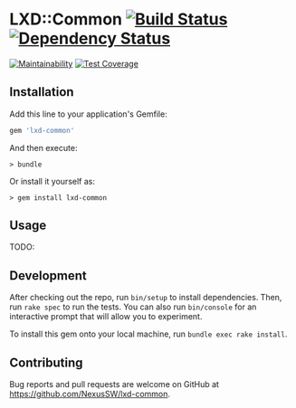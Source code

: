 # LXD::Common [![Build Status](https://travis-ci.org/NexusSW/lxd-common.svg?branch=master)](https://travis-ci.org/NexusSW/lxd-common) [![Dependency Status](https://gemnasium.com/badges/github.com/NexusSW/lxd-common.svg)](https://gemnasium.com/github.com/NexusSW/lxd-common)

[![Maintainability](https://api.codeclimate.com/v1/badges/28fae322a45ffa75b771/maintainability)](https://codeclimate.com/github/NexusSW/lxd-common/maintainability)
[![Test Coverage](https://api.codeclimate.com/v1/badges/28fae322a45ffa75b771/test_coverage)](https://codeclimate.com/github/NexusSW/lxd-common/test_coverage)

## Installation

Add this line to your application's Gemfile:

```ruby
gem 'lxd-common'
```

And then execute:

    > bundle

Or install it yourself as:

    > gem install lxd-common

## Usage

TODO:

## Development

After checking out the repo, run `bin/setup` to install dependencies. Then, run `rake spec` to run the tests. You can also run `bin/console` for an interactive prompt that will allow you to experiment.

To install this gem onto your local machine, run `bundle exec rake install`.

## Contributing

Bug reports and pull requests are welcome on GitHub at <https://github.com/NexusSW/lxd-common>.
